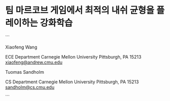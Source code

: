 # 팀 마르코브 게임에서 최적의 내쉬 균형을 플레이하는 강화학습

\`\`\`

Xiaofeng Wang

ECE Department Carnegie Mellon University Pittsburgh, PA 15213 xiaofeng@andrew.cmu.edu

Tuomas Sandholm

CS Department Carnegie Mellon University Pittsburgh, PA 15213 sandholm@cs.cmu.edu

\`\`\`

